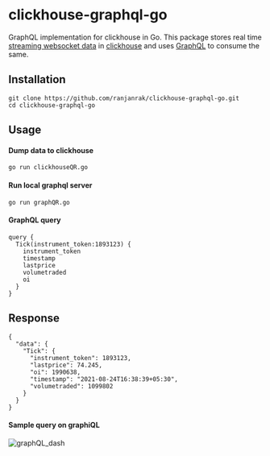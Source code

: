 # clickhouse-graphql-go
GraphQL implementation for clickhouse in Go. 
This package stores real time [streaming websocket data](https://kite.trade/docs/connect/v3/websocket/) in [clickhouse](https://clickhouse.tech/) and uses [GraphQL](https://graphql.org/) to consume the same.   

## Installation
```
git clone https://github.com/ranjanrak/clickhouse-graphql-go.git
cd clickhouse-graphql-go
```

## Usage
#### Dump data to clickhouse
```
go run clickhouseQR.go
```
#### Run local graphql server
```
go run graphQR.go
```
#### GraphQL query
```
query {
  Tick(instrument_token:1893123) {
    instrument_token
    timestamp
    lastprice
    volumetraded
    oi
  }
}
```

## Response
```
{
  "data": {
    "Tick": {
      "instrument_token": 1893123,
      "lastprice": 74.245,
      "oi": 1990638,
      "timestamp": "2021-08-24T16:38:39+05:30",
      "volumetraded": 1099802
    }
  }
}
```
#### Sample query on graphiQL
![graphQL_dash](https://user-images.githubusercontent.com/29432131/130611805-cb60ba36-4e3e-4a24-8b56-722f0b8ef238.png)